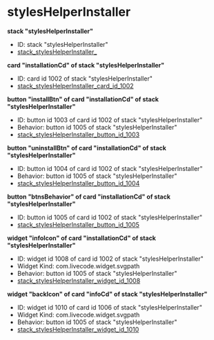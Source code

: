 # stylesHelperInstaller
**stack "stylesHelperInstaller"**
* ID: stack "stylesHelperInstaller"
* [stack_stylesHelperInstaller_](./stylesHelperInstaller_Scripts/stack_stylesHelperInstaller_.livecodescript)

**card "installationCd" of stack "stylesHelperInstaller"**
* ID: card id 1002 of stack "stylesHelperInstaller"
* [stack_stylesHelperInstaller_card_id_1002](./stylesHelperInstaller_Scripts/stack_stylesHelperInstaller_card_id_1002.livecodescript)

**button "installBtn" of card "installationCd" of stack "stylesHelperInstaller"**
* ID: button id 1003 of card id 1002 of stack "stylesHelperInstaller"
* Behavior: button id 1005 of stack "stylesHelperInstaller"
* [stack_stylesHelperInstaller_button_id_1003](./stylesHelperInstaller_Scripts/stack_stylesHelperInstaller_button_id_1003.livecodescript)

**button "uninstallBtn" of card "installationCd" of stack "stylesHelperInstaller"**
* ID: button id 1004 of card id 1002 of stack "stylesHelperInstaller"
* Behavior: button id 1005 of stack "stylesHelperInstaller"
* [stack_stylesHelperInstaller_button_id_1004](./stylesHelperInstaller_Scripts/stack_stylesHelperInstaller_button_id_1004.livecodescript)

**button "btnsBehavior" of card "installationCd" of stack "stylesHelperInstaller"**
* ID: button id 1005 of card id 1002 of stack "stylesHelperInstaller"
* [stack_stylesHelperInstaller_button_id_1005](./stylesHelperInstaller_Scripts/stack_stylesHelperInstaller_button_id_1005.livecodescript)

**widget "infoIcon" of card "installationCd" of stack "stylesHelperInstaller"**
* ID: widget id 1008 of card id 1002 of stack "stylesHelperInstaller"
* Widget Kind: com.livecode.widget.svgpath
* Behavior: button id 1005 of stack "stylesHelperInstaller"
* [stack_stylesHelperInstaller_widget_id_1008](./stylesHelperInstaller_Scripts/stack_stylesHelperInstaller_widget_id_1008.livecodescript)

**widget "backIcon" of card "infoCd" of stack "stylesHelperInstaller"**
* ID: widget id 1010 of card id 1006 of stack "stylesHelperInstaller"
* Widget Kind: com.livecode.widget.svgpath
* Behavior: button id 1005 of stack "stylesHelperInstaller"
* [stack_stylesHelperInstaller_widget_id_1010](./stylesHelperInstaller_Scripts/stack_stylesHelperInstaller_widget_id_1010.livecodescript)

